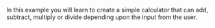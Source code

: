In this example you will learn to create a simple calculator that can add, subtract, multiply or divide depending upon the input from the user.
